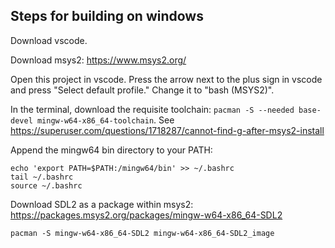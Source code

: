 ## Steps for building on windows

Download vscode.

Download msys2: https://www.msys2.org/

Open this project in vscode. Press the arrow next to the plus sign in vscode and press "Select default profile." Change it to "bash (MSYS2)".

In the terminal, download the requisite toolchain: `pacman -S --needed base-devel mingw-w64-x86_64-toolchain`. See https://superuser.com/questions/1718287/cannot-find-g-after-msys2-install

Append the mingw64 bin directory to your PATH: 
```
echo 'export PATH=$PATH:/mingw64/bin' >> ~/.bashrc
tail ~/.bashrc
source ~/.bashrc
```

Download SDL2 as a package within msys2: https://packages.msys2.org/packages/mingw-w64-x86_64-SDL2
```
pacman -S mingw-w64-x86_64-SDL2 mingw-w64-x86_64-SDL2_image
```


